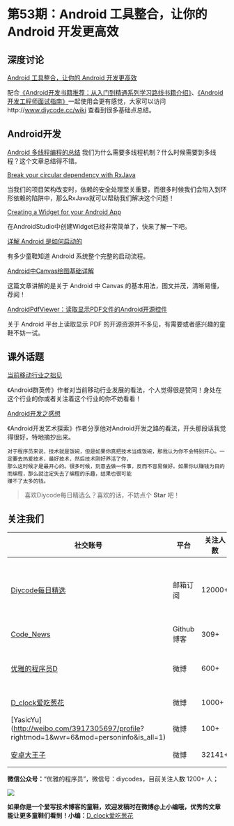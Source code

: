 # 第53期：Android 工具整合，让你的 Android 开发更高效

## 深度讨论

[Android 工具整合，让你的 Android 开发更高效](http://www.diycode.cc/wiki/androidtool)

配合[《Android开发书籍推荐：从入门到精通系列学习路线书籍介绍》](http://www.diycode.cc/wiki/androidbook)、[《Android 开发工程师面试指南》](http://www.diycode.cc/wiki/androidinterview)一起使用会更有感觉，大家可以访问http://www.diycode.cc/wiki 查看到很多基础点总结。

## Android开发

[Android 多线程编程的总结](http://www.diycode.cc/topics/213)
我们为什么需要多线程机制？什么时候需要到多线程？这个文章总结得不错。

[Break your circular dependency with RxJava](https://medium.com/@ferhatparmak/break-your-circular-dependency-with-rxjava-8a487345061#.zgfy7bq43)

当我们的项目架构改变时，依赖的安全处理至关重要，而很多时候我们会陷入到环形依赖的陷阱中，那么RxJava就可以帮助我们解决这个问题！

[Creating a Widget for your Android App](https://medium.com/@daggerdwivedi/creating-a-widget-for-your-android-app-1ee915e6af3e#.u4etzj71p)

在AndroidStudio中创建Widget已经非常简单了，快来了解一下吧。

[详解 Android 是如何启动的](http://www.woaitqs.cc/android/2016/06/15/how-android-launch-itself.html)

有多少童鞋知道 Android 系统整个完整的启动流程。

[Android中Canvas绘图基础详解](http://blog.csdn.net/iispring/article/details/49770651)

这篇文章讲解的是关于 Android 中 Canvas 的基本用法，图文并茂，清晰易懂，荐阅！

[AndroidPdfViewer：读取显示PDF文件的Android开源控件](https://github.com/barteksc/AndroidPdfViewer)

关于 Android 平台上读取显示 PDF 的开源资源并不多见，有需要或者感兴趣的童鞋不妨一试。

## 课外话题

[当前移动行业之拙见](http://mp.weixin.qq.com/s?__biz=MzAxNzMxNzk5OQ==&mid=2649484549&idx=1&sn=1002b3b91ab8559affb23a3fc3b46cf5&scene=1&srcid=0801NeewPxFROHlOve7MonZW#wechat_redirect)

《Android群英传》作者对当前移动行业发展的看法，个人觉得很是赞同！身处在这个行业的你或者关注着这个行业的你不妨看看！

[Android开发之感想](http://mp.weixin.qq.com/s?__biz=MzIwMTAzMTMxMg==&mid=2649492289&idx=1&sn=1993befdd0f5b2f9a5f84dfe4024b568&scene=1&srcid=0801jg4QCLVfUrQjNcYqKvdi#wechat_redirect)

《Android开发艺术探索》作者分享他对Android开发之路的看法，开头那段话我觉得很好，特地摘抄出来。

```
对于程序员来说，技术就是饭碗，但是如果你真把技术当成饭碗，那我认为你不会特别开心。一定要去热爱技术，最好技术，然后技术刚好养活了你，
那么这时候才是最开心的。很多时候，刻意去做一件事，反而不容易做好。如果你以赚钱为目的而编程，那么就注定失去了编程的乐趣，结果也很可能
赚不了太多的钱。
```

> 喜欢Diycode每日精选么？喜欢的话，不妨点个 **Star** 吧！

## 关注我们

| 社交账号  |  平台  | 关注人数 | 说明 |
| -------- | -------- | -------- | -------- |
| [Diycode每日精选](http://list.qq.com/cgi-bin/qf_invite?id=d469993d2c888e971c0fbb2309c4d84256968386b126b967)|   邮箱订阅  | 12000+ | 每日分享一次Android、iOS、Swfit技术干货  |
| [Code_News](https://github.com/DiyCodes/code_news) |    Github博客  |309+ | 每日邮件推送列表  |
| [优雅的程序员D](http://weibo.com/u/5891258264) |   微博  | 600+ | 官方微博，每日分享开源信息  |
| [D_clock爱吃葱花](http://weibo.com/u/2480694892)  |   微博  | 1000+ | 日报发起人  |
|[YasicYu](http://weibo.com/3917305697/profile? rightmod=1&wvr=6&mod=personinfo&is_all=1)  |   微博  | 100+ | 日报发起人  |
|[安卓大王子](http://weibo.com/apkbus/)   |   微博  | 32141+ | 日报发起人  |

**微信公众号：**“优雅的程序员”，微信号：diycodes，目前关注人数 1200+ 人；

![](http://upload-images.jianshu.io/upload_images/1846413-b42abfa70f909099.jpg?imageMogr2/auto-orient/strip%7CimageView2/2/w/1240)

**如果你是一个爱写技术博客的童鞋，欢迎发稿时在微博@上小编哦，优秀的文章能让更多童鞋们看到！小编：**[D_clock爱吃葱花](http://weibo.com/2480694892/profile?rightmod=1&wvr=6&mod=personinfo&is_all=1)
